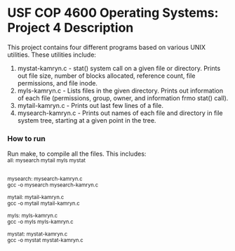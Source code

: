 # USF COP 4600 Operating Systems: Project 4 Description

This project contains four different programs based on various UNIX utilities. These utilities include: <br>
1. mystat-kamryn.c - stat() system call on a given file or directory. Prints out file size, number of blocks allocated, reference count, file permissions, and file inode.
2. myls-kamryn.c - Lists files in the given directory. Prints out information of each file (permissions, group, owner, and information frmo stat() call).
3. mytail-kamryn.c - Prints out last few lines of a file.
4. mysearch-kamryn.c - Prints out names of each file and directory in file system tree, starting at a given point in the tree.

### How to run

Run make, to compile all the files.
This includes:<br>
<sup>
all: mysearch mytail myls mystat<br>	
<br>
mysearch: mysearch-kamryn.c<br>
	gcc	-o	mysearch	mysearch-kamryn.c<br><br>
mytail:	mytail-kamryn.c<br>
	gcc	-o	mytail	mytail-kamryn.c<br><br>
myls:	myls-kamryn.c<br>
	gcc	-o	myls	myls-kamryn.c<br><br>
mystat:	mystat-kamryn.c<br>
	gcc	-o	mystat	mystat-kamryn.c</sup>
